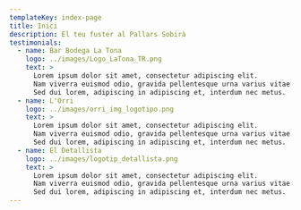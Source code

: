 ```yaml
---
templateKey: index-page
title: Inici
description: El teu fuster al Pallars Sobirà
testimonials:
  - name: Bar Bodega La Tona
    logo: ../images/Logo_LaTona_TR.png
    text: >
      Lorem ipsum dolor sit amet, consectetur adipiscing elit.
      Nam viverra euismod odio, gravida pellentesque urna varius vitae.
      Sed dui lorem, adipiscing in adipiscing et, interdum nec metus.
  - name: L'Orri
    logo: ../images/orri_img_logotipo.png
    text: >
      Lorem ipsum dolor sit amet, consectetur adipiscing elit.
      Nam viverra euismod odio, gravida pellentesque urna varius vitae.
      Sed dui lorem, adipiscing in adipiscing et, interdum nec metus.
  - name: El Detallista
    logo: ../images/logotip_detallista.png
    text: >
      Lorem ipsum dolor sit amet, consectetur adipiscing elit.
      Nam viverra euismod odio, gravida pellentesque urna varius vitae.
      Sed dui lorem, adipiscing in adipiscing et, interdum nec metus.
---
```

